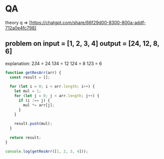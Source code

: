 # QA

theory q => [https://chatgpt.com/share/66f29d00-8300-800a-addf-712a0e4fc798]

## problem on input = [1, 2, 3, 4] output = [24, 12, 8, 6]
explanation: 2*3*4 = 24
1*3*4 = 12
1*2*4 = 8
1*2*3 = 6

```javascript
function getResArr(arr) {
  const result = [];
  
  for (let i = 0; i < arr.length; i++) {
    let mul = 1;
    for (let j = 0; j < arr.length; j++) {
      if (i !== j) {
        mul *= arr[j];
      }
    }
    
    result.push(mul);
  }
  
  return result;
}

console.log(getResArr([1, 2, 3, 4]));
```
